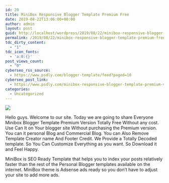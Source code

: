 ```yaml
---
id: 20
title: MiniBox Responsive Blogger Template Premium Free
date: 2019-08-22T13:06:00+00:00
author: admin
layout: post
guid: http://localhost/wordpress/2019/08/22/minibox-responsive-blogger-template-premium-free/
permalink: /2019/08/22/minibox-responsive-blogger-template-premium-free/
tdc_dirty_content:
  - "1"
tdc_icon_fonts:
  - 'a:0:{}'
post_views_count:
  - "0"
cyberseo_rss_source:
  - https://www.psdly.com/blogger-template/feed?paged=10
cyberseo_post_link:
  - https://www.psdly.com/minibox-responsive-blogger-template-premium-version-free-download
categories:
  - Uncategorized
---
```

<div>
  <img src="https://i0.wp.com/www.psdly.com/wp-content/uploads/2019/08/Minibox-Blogger-Template-Premium-Free.jpg" class="ff-og-image-inserted" />
</div>

<span>Hello guys. Welcome to our site. Today we are going to share Everyone Minibox Blogger Template Premium Version Totally Free Without any cost. Use Can It on Your blogger site Without purchasing the Premium version. You can it personal Blog and Commercial Blog. You can Also Remove Template Creator name And Footer Credit. We Provide a Totally Decoded template. So You Can Customize Everything as you want. So Download it and Feel Happy.</span>

<span>MiniBox is SEO Ready Template that helps you to index your posts relatively faster than the rest of the Personal Blogger templates available on the internet. MiniBox theme is Adsense ads ready so you don’t have to adjust your site to add more ads.</span>

<span>&nbsp;</span>